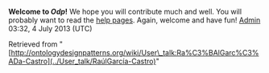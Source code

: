 __Welcome to _Odp_!__ We hope you will contribute much and well. 
You will probably want to read the [help pages](http://ontologydesignpatterns.org/wiki/Help:Contents "Help:Contents"). Again, welcome and have fun! [Admin](../User/ValentinaPresutti "User:ValentinaPresutti") 03:32, 4 July 2013 (UTC)





Retrieved from "[http://ontologydesignpatterns.org/wiki/User\_talk:Ra%C3%BAlGarc%C3%ADa-Castro](../User_talk/RaúlGarcía-Castro)"